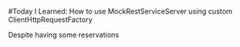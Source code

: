 #Today I Learned: How to use  MockRestServiceServer using custom ClientHttpRequestFactory

Despite having some reservations 


